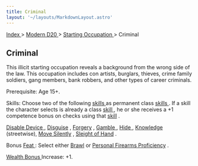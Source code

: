 ```yaml
---
title: Criminal
layout: '~/layouts/MarkdownLayout.astro'
---
```


[ Index ](/) > [ Modern D20 ](/modern.d20.srd) > [ Starting Occupation ](/modern.d20.srd/starting.occupation) > Criminal

##  Criminal

This illicit starting occupation reveals a background from the wrong side of
the law. This occupation includes con artists, burglars, thieves, crime family
soldiers, gang members, bank robbers, and other types of career criminals.

Prerequisite: Age 15+.

Skills: Choose two of the following [ skills ](/modern.d20.srd/skills/index)
as permanent class [ skills ](/modern.d20.srd/skills/index) . If a skill the
character selects is already a class [ skill ](/modern.d20.srd/skills/index) ,
he or she receives a +1 competence bonus on checks using that [ skill](/modern.d20.srd/skills/index) .

[ Disable Device ](/modern.d20.srd/skills/disable.device) , [ Disguise](/modern.d20.srd/skills/disguise) , [ Forgery](/modern.d20.srd/skills/forgery) , [ Gamble ](/modern.d20.srd/skills/gamble)
, [ Hide ](/modern.d20.srd/skills/hide) , [ Knowledge](/modern.d20.srd/skills/knowledge) (streetwise), [ Move Silently](/modern.d20.srd/skills/move.silently) , [ Sleight of Hand](/modern.d20.srd/skills/sleight.of.hand) .

Bonus [ Feat ](/modern.d20.srd/feats/index) : Select either [ Brawl](/modern.d20.srd/feats/brawl) or [ Personal Firearms Proficiency](/modern.d20.srd/feats/personal.firearms.proficiency) .

[ Wealth Bonus ](/modern.d20.srd/wealth/wealth.bonus) Increase: +1.

